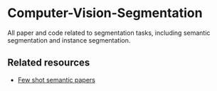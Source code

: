 # Computer-Vision-Segmentation

All paper and code related to segmentation tasks, including semantic segmentation and instance segmentation.

## Related resources
* [Few shot semantic papers](https://github.com/xiaomengyc/Few-Shot-Semantic-Segmentation-Papers)
